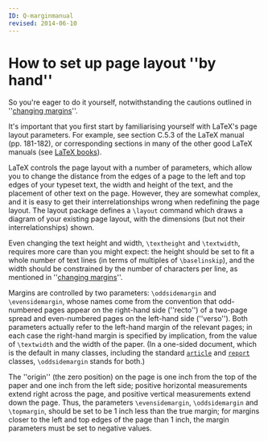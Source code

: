 ```yaml
---
ID: Q-marginmanual
revised: 2014-06-10
---
```

# How to set up page layout ''by hand''

So you're eager to do it yourself, notwithstanding the cautions
  outlined in ''[changing margins](./FAQ-changemargin.html)''.

It's important that you first start by familiarising yourself
with LaTeX's page layout parameters. For example, see section C.5.3 of the
LaTeX manual (pp.&nbsp;181-182), or corresponding sections in many of the other
good LaTeX manuals (see [LaTeX books](./FAQ-latex-books.html)). 

LaTeX controls the page layout with a number of parameters, which
allow you to change the distance from the edges of a page to the left
and top edges of your typeset text, the width and height of the text,
and the placement of other text on the page.  However, they are
somewhat complex, and it is easy to get their interrelationships wrong
when redefining the page layout. The layout package defines a
`\layout` command which draws a diagram of your existing page
layout, with the dimensions (but not their interrelationships) shown.

Even changing the text height and width, `\textheight` and
`\textwidth`, requires more care than you might expect: the height
should be set to fit a whole number of text lines (in terms of
multiples of `\baselinskip`), and the width should be constrained
by the number of characters per line, as mentioned in 
''[changing margins](./FAQ-changemargin.html)''.

Margins are controlled by two parameters: `\oddsidemargin` and
`\evensidemargin`, whose names come from the convention that
odd-numbered pages appear on the right-hand side (''recto'') of a
two-page spread and even-numbered pages on the left-hand side
(''verso'').  Both parameters actually refer to the left-hand margin of
the relevant pages; in each case the right-hand margin is specified by
implication, from the value of `\textwidth` and the width of the
paper.  (In a one-sided document, which is the default in many
classes, including the standard [`article`](https://ctan.org/pkg/article) and [`report`](https://ctan.org/pkg/report)
classes, `\oddsidemargin` stands for both.)

The
''origin'' (the zero position) on the page is one inch from the top of
the paper and one inch from the left side; positive horizontal
measurements extend right across the page, and positive vertical
measurements extend down the page. Thus, the parameters
`\evensidemargin`, `\oddsidemargin` and `\topmargin`, should
be set to be 1&nbsp;inch less than the true margin; for margins closer to
the left and top edges of the page than 1&nbsp;inch, the margin parameters
must be set to negative values.

